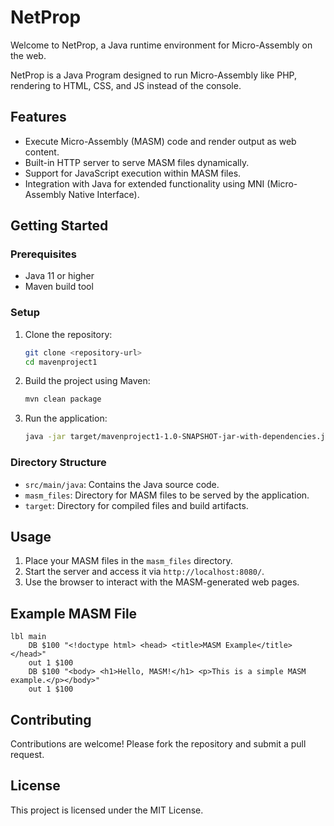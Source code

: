 # NetProp

Welcome to NetProp, a Java runtime environment for Micro-Assembly on the web.

NetProp is a Java Program designed to run Micro-Assembly like PHP, rendering to HTML, CSS, and JS instead of the console.

## Features

- Execute Micro-Assembly (MASM) code and render output as web content.
- Built-in HTTP server to serve MASM files dynamically.
- Support for JavaScript execution within MASM files.
- Integration with Java for extended functionality using MNI (Micro-Assembly Native Interface).

## Getting Started

### Prerequisites

- Java 11 or higher
- Maven build tool

### Setup

1. Clone the repository:

   ```bash
   git clone <repository-url>
   cd mavenproject1
   ```

2. Build the project using Maven:

   ```bash
   mvn clean package
   ```

3. Run the application:

   ```bash
   java -jar target/mavenproject1-1.0-SNAPSHOT-jar-with-dependencies.jar <path-to-input.masm>
   ```

### Directory Structure

- `src/main/java`: Contains the Java source code.
- `masm_files`: Directory for MASM files to be served by the application.
- `target`: Directory for compiled files and build artifacts.

## Usage

1. Place your MASM files in the `masm_files` directory.
2. Start the server and access it via `http://localhost:8080/`.
3. Use the browser to interact with the MASM-generated web pages.

## Example MASM File

```masm
lbl main
    DB $100 "<!doctype html> <head> <title>MASM Example</title></head>"
    out 1 $100
    DB $100 "<body> <h1>Hello, MASM!</h1> <p>This is a simple MASM example.</p></body>"
    out 1 $100
```

## Contributing

Contributions are welcome! Please fork the repository and submit a pull request.

## License

This project is licensed under the MIT License.

